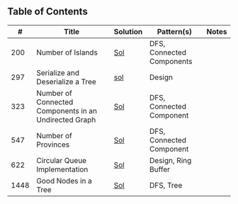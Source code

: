 ## Table of Contents

|  #  |      Title     |   Solution   | Pattern(s)  |    Notes    |
|-----|----------------|--------------|-------------|-------------|
|200|Number of Islands|[Sol](src/dfs/_200_NumberIslands.java)|DFS, Connected Components||
|297|Serialize and Deserialize a Tree|[sol](src/tree/_297_SerializeBT.java)|Design|
|323|Number of Connected Components in an Undirected Graph|[Sol](src/dfs/_323_ConnectedComponents.java)|DFS, Connected Component||
|547|Number of Provinces|[Sol](src/dfs/_547_NumberProvinces.java)|DFS, Connected Component||
|622|Circular Queue Implementation|[Sol](src/queue/_622_CircularQueue.java)|Design, Ring Buffer||
|1448|Good Nodes in a Tree|[Sol](src/tree/_1448_CountNodes.java)|DFS, Tree||